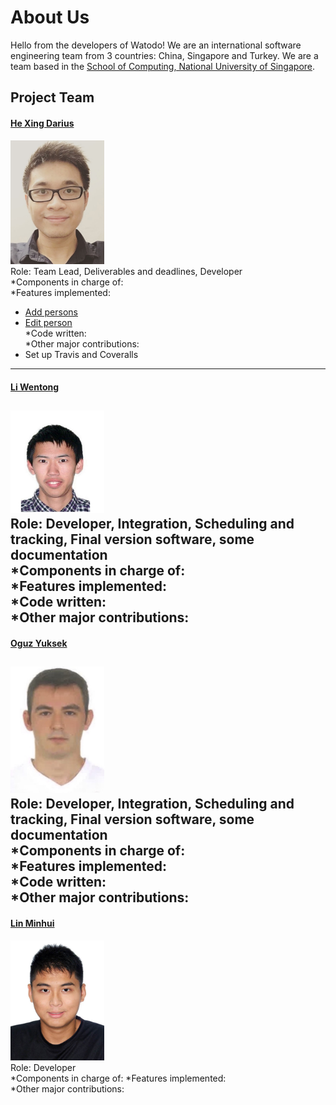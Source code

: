 # About Us

Hello from the developers of Watodo! We are an international software engineering team from 3 countries: China, Singapore and Turkey. We are a team based in the [School of Computing, National University of Singapore](http://www.comp.nus.edu.sg).

## Project Team

#### [He Xing Darius](https://github.com/hesingon) <br>
<img src="images/hesingon.png" width="150"><br>
Role: Team Lead, Deliverables and deadlines, Developer <br>
*Components in charge of:<br>
*Features implemented: <br>
   * [Add persons]()<br>
   * [Edit person]()<br>
*Code written:<br>
*Other major contributions:<br>
   * Set up Travis and Coveralls<br>
-----

#### [Li Wentong](http://github.com/Wentong-DST) <br>
<img src="images/wentong.png" width="150"><br>
Role: Developer, Integration, Scheduling and tracking, Final version software, some documentation <br>
*Components in charge of:<br>
*Features implemented: <br>
*Code written:<br>
*Other major contributions:<br>
-----

#### [Oguz Yuksek](http://github.com/yuksek) <br>
<img src="images/OguzYuksek.png" width="150"><br>
Role: Developer, Integration, Scheduling and tracking, Final version software, some documentation <br>
*Components in charge of:<br>
*Features implemented: <br>
*Code written:<br>
*Other major contributions:<br>
-----

#### [Lin Minhui](http://github.com/lmh1234) <br>
<img src="images/minhui.png" width="150"><br>
Role: Developer<br>
*Components in charge of:
*Features implemented: <br>
*Other major contributions:<br>
